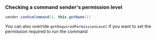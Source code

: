 ### Checking a command sender's permission level

```java
sender.canUseCommand(3, this.getName())
```
You can also override `getRequiredPermissionLevel` if you want to set the permission required to run the command